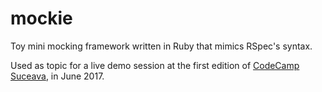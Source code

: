 # mockie

Toy mini mocking framework written in Ruby that mimics RSpec's syntax.

Used as topic for a live demo session at the first edition of [CodeCamp Suceava](http://suceava.codecamp.ro/), in June 2017.
